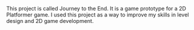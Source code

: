 This project is called Journey to the End. It is a game prototype for a 2D Platformer game. I used this project as a way to improve my skills in level design and 2D game development. 
